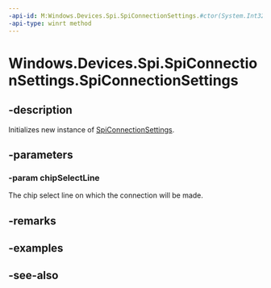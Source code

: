 ----api-id: M:Windows.Devices.Spi.SpiConnectionSettings.#ctor(System.Int32)
-api-type: winrt method
---<!-- Method syntaxpublic SpiConnectionSettings(System.Int32 chipSelectLine)--># Windows.Devices.Spi.SpiConnectionSettings.SpiConnectionSettings## -descriptionInitializes new instance of [SpiConnectionSettings](spiconnectionsettings.md).## -parameters### -param chipSelectLineThe chip select line on which the connection will be made.## -remarks## -examples## -see-also